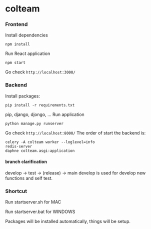# colteam


### Frontend
Install dependencies 
```
npm install 
```
Run React application 
```
npm start
```
Go check ```http://localhost:3000/```

### Backend
Install packages:
```
pip install -r requirements.txt
```
pip, django, djongo, ...
Run application 
```
python manage.py runserver
```
Go check ```http://localhost:8000/```
The order of start the backend is:

```
celery -A colteam worker --loglevel=info
redis-server
daphne colteam.asgi:application
```

#### branch clarification
develop -> test -> (release) -> main
develop is used for develop new functions and self test.

### Shortcut
Run startserver.sh for MAC

Run startserver.bat for WINDOWS

Packages will be installed automatically, things will be setup.
